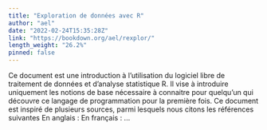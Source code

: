 ```yaml
---
title: "Exploration de données avec R"
author: "ael"
date: "2022-02-24T15:35:28Z"
link: "https://bookdown.org/ael/rexplor/"
length_weight: "26.2%"
pinned: false
---
```


Ce document est une introduction à l’utilisation du logiciel libre de traitement de données et d’analyse statistique R. Il vise à introduire uniquement les notions de base nécessaire à connaitre pour quelqu’un qui découvre ce langage de programmation pour la première fois. Ce document est inspiré de plusieurs sources, parmi lesquels nous citons les références suivantes En anglais : En français :  ...
